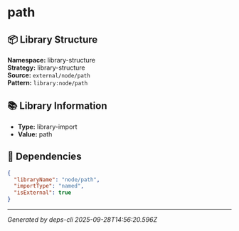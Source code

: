 # path

## 📦 Library Structure

**Namespace:** library-structure  
**Strategy:** library-structure  
**Source:** `external/node/path`  
**Pattern:** `library:node/path`

## 📚 Library Information

- **Type:** library-import
- **Value:** path

## 🔗 Dependencies

```json
{
  "libraryName": "node/path",
  "importType": "named",
  "isExternal": true
}
```

---
*Generated by deps-cli 2025-09-28T14:56:20.596Z*
